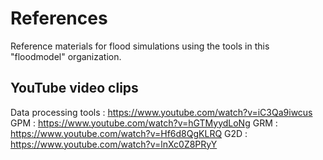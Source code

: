 # References
Reference materials for flood simulations using the tools in this "floodmodel" organization.

## YouTube video clips
   Data processing tools : https://www.youtube.com/watch?v=iC3Qa9iwcus
   GPM : https://www.youtube.com/watch?v=hGTMyydLoNg
   GRM : https://www.youtube.com/watch?v=Hf6d8QgKLRQ
   G2D : https://www.youtube.com/watch?v=lnXc0Z8PRyY
